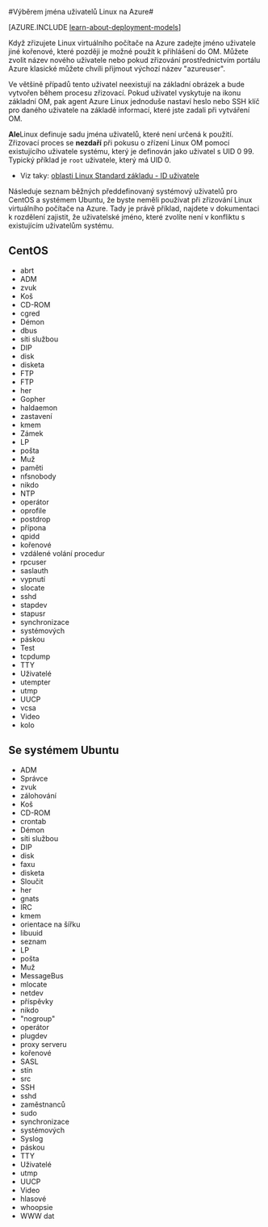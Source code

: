 <properties 
    pageTitle="Výběrem jména uživatelů Linux | Microsoft Azure" 
    description="Naučte se v Azure vyberte jména uživatelů pro virtuální počítač Linux." 
    services="virtual-machines-linux" 
    documentationCenter="" 
    authors="szarkos" 
    manager="timlt" 
    editor=""
    tags="azure-service-management,azure-resource-manager" />

<tags 
    ms.service="virtual-machines-linux" 
    ms.workload="infrastructure-services" 
    ms.tgt_pltfrm="vm-linux" 
    ms.devlang="na" 
    ms.topic="article" 
    ms.date="10/17/2016" 
    ms.author="szark"/>



#<a name="selecting-user-names-for-linux-on-azure"></a>Výběrem jména uživatelů Linux na Azure#

[AZURE.INCLUDE [learn-about-deployment-models](../../includes/learn-about-deployment-models-both-include.md)]

Když zřizujete Linux virtuálního počítače na Azure zadejte jméno uživatele jiné kořenové, které později je možné použít k přihlášení do OM. Můžete zvolit název nového uživatele nebo pokud zřizování prostřednictvím portálu Azure klasické můžete chvíli přijmout výchozí název "azureuser".

Ve většině případů tento uživatel neexistují na základní obrázek a bude vytvořen během procesu zřizovací. Pokud uživatel vyskytuje na ikonu základní OM, pak agent Azure Linux jednoduše nastaví heslo nebo SSH klíč pro daného uživatele na základě informací, které jste zadali při vytváření OM.

**Ale**Linux definuje sadu jména uživatelů, které není určená k použití. Zřizovací proces se **nezdaří** při pokusu o zřízení Linux OM pomocí existujícího uživatele systému, který je definován jako uživatel s UID 0 99. Typický příklad je `root` uživatele, který má UID 0.

 - Viz taky: [oblasti Linux Standard základu - ID uživatele](http://refspecs.linuxfoundation.org/LSB_4.1.0/LSB-Core-generic/LSB-Core-generic/uidrange.html)

Následuje seznam běžných předdefinovaný systémový uživatelů pro CentOS a systémem Ubuntu, že byste neměli používat při zřizování Linux virtuálního počítače na Azure. Tady je právě příklad, najdete v dokumentaci k rozdělení zajistit, že uživatelské jméno, které zvolíte není v konfliktu s existujícím uživatelům systému.


## <a name="centos"></a>CentOS
- abrt
- ADM
- zvuk
- Koš
- CD-ROM
- cgred
- Démon
- dbus
- síti službou
- DIP
- disk
- disketa
- FTP
- FTP
- her
- Gopher
- haldaemon
- zastavení
- kmem
- Zámek
- LP
- pošta
- Muž
- paměti
- nfsnobody
- nikdo
- NTP
- operátor
- oprofile
- postdrop
- přípona
- qpidd
- kořenové
- vzdálené volání procedur
- rpcuser
- saslauth
- vypnutí
- slocate
- sshd
- stapdev
- stapusr
- synchronizace
- systémových
- páskou
- Test
- tcpdump
- TTY
- Uživatelé
- utempter
- utmp
- UUCP
- vcsa
- Video
- kolo


## <a name="ubuntu"></a>Se systémem Ubuntu
- ADM
- Správce
- zvuk
- zálohování
- Koš
- CD-ROM
- crontab
- Démon
- síti službou
- DIP
- disk
- faxu
- disketa
- Sloučit
- her
- gnats
- IRC
- kmem
- orientace na šířku
- libuuid
- seznam
- LP
- pošta
- Muž
- MessageBus
- mlocate
- netdev
- příspěvky
- nikdo
- "nogroup"
- operátor
- plugdev
- proxy serveru
- kořenové
- SASL
- stín
- src
- SSH
- sshd
- zaměstnanců
- sudo
- synchronizace
- systémových
- Syslog
- páskou
- TTY
- Uživatelé
- utmp
- UUCP
- Video
- hlasové
- whoopsie
- WWW dat

 
